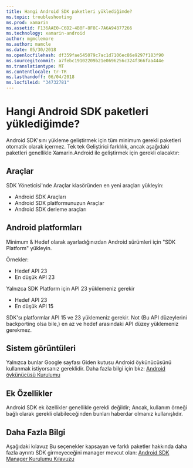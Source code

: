 ```yaml
---
title: Hangi Android SDK paketleri yüklediğimde?
ms.topic: troubleshooting
ms.prod: xamarin
ms.assetid: F136AAE0-C6D2-4B0F-8F8C-7A6A94877266
ms.technology: xamarin-android
author: mgmclemore
ms.author: mamcle
ms.date: 05/30/2018
ms.openlocfilehash: df359fae545079c7ac1d7106ec86e9297f183f90
ms.sourcegitcommit: a7febc19102209b21e0696256c324f366faa444e
ms.translationtype: MT
ms.contentlocale: tr-TR
ms.lasthandoff: 06/04/2018
ms.locfileid: "34732781"
---
```

# <a name="which-android-sdk-packages-should-i-install"></a>Hangi Android SDK paketleri yüklediğimde?

Android SDK'sını yükleme geliştirmek için tüm minimum gerekli paketleri otomatik olarak içermez. Tek tek Geliştirici farklılık, ancak aşağıdaki paketleri genellikle Xamarin.Android ile geliştirmek için gerekli olacaktır:

## <a name="tools"></a>Araçlar

SDK Yöneticisi'nde Araçlar klasöründen en yeni araçları yükleyin:

- Android SDK Araçları
- Android SDK platformunuzun Araçlar
- Android SDK derleme araçları

## <a name="android-platforms"></a>Android platformları

Minimum & Hedef olarak ayarladığınızdan Android sürümleri için "SDK Platform" yükleyin. 

Örnekler:

- Hedef API 23
- En düşük API 23

Yalnızca SDK Platform için API 23 yüklemeniz gerekir

- Hedef API 23
- En düşük API 15

SDK'sı platformlar API 15 ve 23 yüklemeniz gerekir. Not (Bu API düzeylerini backporting olsa bile,) en az ve hedef arasındaki API düzey yüklemeniz gerekmez.

## <a name="system-images"></a>Sistem görüntüleri

Yalnızca bunlar Google sayfası Giden kutusu Android öykünücüsünü kullanmak istiyorsanız gereklidir. Daha fazla bilgi için bkz: [Android öykünücüsü Kurulumu](~/android/get-started/installation/android-emulator/index.md)

## <a name="extras"></a>Ek Özellikler
Android SDK ek özellikler genellikle gerekli değildir; Ancak, kullanım örneği bağlı olarak gerekli olabileceğinden bunları haberdar olmanız kullanışlıdır.

## <a name="further-reading"></a>Daha Fazla Bilgi
Aşağıdaki kılavuz Bu seçenekler kapsayan ve farklı paketler hakkında daha fazla ayrıntı SDK girmeyeceğini manager mevcut olan: [Android SDK Manager Kurulumu Kılavuzu](http://www.themethodology.net/2015/02/android-sdk-manager-setup-for.html?m=1)

